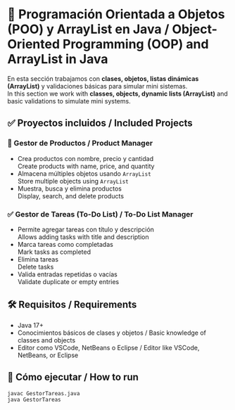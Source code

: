 # 🧱 Programación Orientada a Objetos (POO) y ArrayList en Java / Object-Oriented Programming (OOP) and ArrayList in Java

En esta sección trabajamos con **clases, objetos, listas dinámicas (ArrayList)** y validaciones básicas para simular mini sistemas.  
In this section we work with **classes, objects, dynamic lists (ArrayList)** and basic validations to simulate mini systems.

## ✅ Proyectos incluidos / Included Projects

### 📘 Gestor de Productos / Product Manager
- Crea productos con nombre, precio y cantidad  
  Create products with name, price, and quantity  
- Almacena múltiples objetos usando `ArrayList`  
  Store multiple objects using `ArrayList`  
- Muestra, busca y elimina productos  
  Display, search, and delete products  

### ✅ Gestor de Tareas (To-Do List) / To-Do List Manager
- Permite agregar tareas con título y descripción  
  Allows adding tasks with title and description  
- Marca tareas como completadas  
  Mark tasks as completed  
- Elimina tareas  
  Delete tasks  
- Valida entradas repetidas o vacías  
  Validate duplicate or empty entries  

## 🛠️ Requisitos / Requirements
- Java 17+  
- Conocimientos básicos de clases y objetos / Basic knowledge of classes and objects  
- Editor como VSCode, NetBeans o Eclipse / Editor like VSCode, NetBeans, or Eclipse  

## 🚀 Cómo ejecutar / How to run
```bash
javac GestorTareas.java
java GestorTareas
